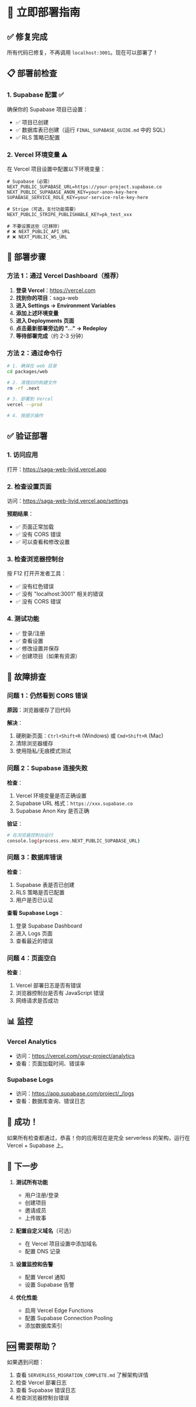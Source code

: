 # 🚀 立即部署指南

## ✅ 修复完成

所有代码已修复，不再调用 `localhost:3001`。现在可以部署了！

## 📋 部署前检查

### 1. Supabase 配置 ✅

确保你的 Supabase 项目已设置：
- ✅ 项目已创建
- ✅ 数据库表已创建（运行 `FINAL_SUPABASE_GUIDE.md` 中的 SQL）
- ✅ RLS 策略已配置

### 2. Vercel 环境变量 ⚠️

在 Vercel 项目设置中配置以下环境变量：

```env
# Supabase（必需）
NEXT_PUBLIC_SUPABASE_URL=https://your-project.supabase.co
NEXT_PUBLIC_SUPABASE_ANON_KEY=your-anon-key-here
SUPABASE_SERVICE_ROLE_KEY=your-service-role-key-here

# Stripe（可选，支付功能需要）
NEXT_PUBLIC_STRIPE_PUBLISHABLE_KEY=pk_test_xxx

# 不要设置这些（已移除）
# ❌ NEXT_PUBLIC_API_URL
# ❌ NEXT_PUBLIC_WS_URL
```

## 🚀 部署步骤

### 方法 1：通过 Vercel Dashboard（推荐）

1. **登录 Vercel**：https://vercel.com
2. **找到你的项目**：saga-web
3. **进入 Settings → Environment Variables**
4. **添加上述环境变量**
5. **进入 Deployments 页面**
6. **点击最新部署旁边的 "..." → Redeploy**
7. **等待部署完成**（约 2-3 分钟）

### 方法 2：通过命令行

```bash
# 1. 确保在 web 目录
cd packages/web

# 2. 清理旧的构建文件
rm -rf .next

# 3. 部署到 Vercel
vercel --prod

# 4. 按提示操作
```

## ✅ 验证部署

### 1. 访问应用
打开：https://saga-web-livid.vercel.app

### 2. 检查设置页面
访问：https://saga-web-livid.vercel.app/settings

**预期结果**：
- ✅ 页面正常加载
- ✅ 没有 CORS 错误
- ✅ 可以查看和修改设置

### 3. 检查浏览器控制台
按 F12 打开开发者工具：
- ✅ 没有红色错误
- ✅ 没有 "localhost:3001" 相关的错误
- ✅ 没有 CORS 错误

### 4. 测试功能
- ✅ 登录/注册
- ✅ 查看设置
- ✅ 修改设置并保存
- ✅ 创建项目（如果有资源）

## 🐛 故障排查

### 问题 1：仍然看到 CORS 错误

**原因**：浏览器缓存了旧代码

**解决**：
1. 硬刷新页面：`Ctrl+Shift+R` (Windows) 或 `Cmd+Shift+R` (Mac)
2. 清除浏览器缓存
3. 使用隐私/无痕模式测试

### 问题 2：Supabase 连接失败

**检查**：
1. Vercel 环境变量是否正确设置
2. Supabase URL 格式：`https://xxx.supabase.co`
3. Supabase Anon Key 是否正确

**验证**：
```bash
# 在浏览器控制台运行
console.log(process.env.NEXT_PUBLIC_SUPABASE_URL)
```

### 问题 3：数据库错误

**检查**：
1. Supabase 表是否已创建
2. RLS 策略是否已配置
3. 用户是否已认证

**查看 Supabase Logs**：
1. 登录 Supabase Dashboard
2. 进入 Logs 页面
3. 查看最近的错误

### 问题 4：页面空白

**检查**：
1. Vercel 部署日志是否有错误
2. 浏览器控制台是否有 JavaScript 错误
3. 网络请求是否成功

## 📊 监控

### Vercel Analytics
- 访问：https://vercel.com/your-project/analytics
- 查看：页面加载时间、错误率

### Supabase Logs
- 访问：https://app.supabase.com/project/_/logs
- 查看：数据库查询、错误日志

## 🎉 成功！

如果所有检查都通过，恭喜！你的应用现在是完全 serverless 的架构，运行在 Vercel + Supabase 上。

## 📝 下一步

1. **测试所有功能**
   - 用户注册/登录
   - 创建项目
   - 邀请成员
   - 上传故事

2. **配置自定义域名**（可选）
   - 在 Vercel 项目设置中添加域名
   - 配置 DNS 记录

3. **设置监控和告警**
   - 配置 Vercel 通知
   - 设置 Supabase 告警

4. **优化性能**
   - 启用 Vercel Edge Functions
   - 配置 Supabase Connection Pooling
   - 添加数据库索引

## 🆘 需要帮助？

如果遇到问题：
1. 查看 `SERVERLESS_MIGRATION_COMPLETE.md` 了解架构详情
2. 检查 Vercel 部署日志
3. 查看 Supabase 错误日志
4. 检查浏览器控制台错误
